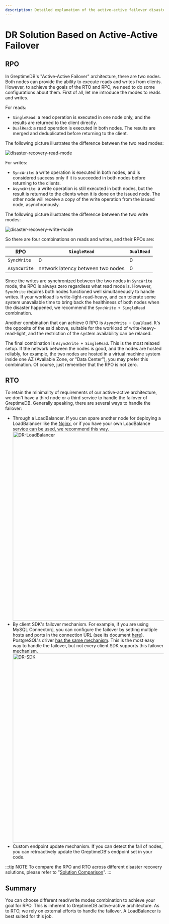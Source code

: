 ```yaml
---
description: Detailed explanation of the active-active failover disaster recovery solution in GreptimeDB Enterprise, including read/write modes, RPO, and RTO configurations.
---
```


# DR Solution Based on Active-Active Failover

## RPO

In GreptimeDB's "Active-Active Failover" architecture, there are two nodes. Both nodes can provide the ability to execute reads and writes from clients. However, to achieve the goals of the RTO and RPO, we need to do some configurations about them. First of all, let me introduce the modes to reads and writes.

For reads:

- `SingleRead`: a read operation is executed in one node only, and the results are returned to the client directly.
- `DualRead`: a read operation is executed in both nodes. The results are merged and deduplicated before returning to the client.

The following picture illustrates the difference between the two read modes:

![disaster-recovery-read-mode](/disaster-recovery-read-mode.png)

For writes:

- `SyncWrite`: a write operation is executed in both nodes, and is considered success only if it is succeeded in both nodes before returning to the clients.
- `AsyncWrite`: a write operation is still executed in both nodes, but the result is returned to the clients when it is done on the issued node. The other node will receive a copy of the write operation from the issued node, asynchronously.

The following picture illustrates the difference between the two write modes:

![disaster-recovery-write-mode](/disaster-recovery-write-mode.png)

So there are four combinations on reads and writes, and their RPOs are:

| RPO | `SingleRead` | `DualRead` |
| - | - | - |
| `SyncWrite` | 0 | 0 |
| `AsyncWrite` | network latency between two nodes | 0 |

Since the writes are synchronized between the two nodes in `SyncWrite` mode, the RPO is always zero regardless what read mode is. However, `SyncWrite` requires both nodes functioned well simultaneously to handle writes. If your workload is write-light-read-heavy, and can tolerate some system unavailable time to bring back the healthiness of both nodes when the disaster happened, we recommend the `SyncWrite + SingleRead` combination.

Another combination that can achieve 0 RPO is `AsyncWrite + DualRead`. It's the opposite of the said above, suitable for the workload of write-heavy-read-light, and the restriction of the system availability can be relaxed.

The final combination is `AsyncWrite + SingleRead`. This is the most relaxed setup. If the network between the nodes is good, and the nodes are hosted reliably, for example, the two nodes are hosted in a virtual machine system inside one AZ (Available Zone, or "Data Center"), you may prefer this combination. Of course, just remember that the RPO is not zero.

## RTO

To retain the minimality of requirements of our active-active architecture, we don't have a third node or a third service to handle the failover of GreptimeDB. Generally speaking, there are several ways to handle the failover:

- Through a LoadBalancer. If you can spare another node for deploying a LoadBalancer like the [Nginx](https://docs.nginx.com/nginx/admin-guide/load-balancer/tcp-udp-load-balancer/), or if you have your own LoadBalance service can be used, we recommend this way.
  <img src="/DR-LoadBalancer.png" alt="DR-LoadBalancer" width="600"/>
- By client SDK's failover mechanism. For example, if you are using MySQL Connector/j, you can configure the failover by setting multiple hosts and ports in the connection URL (see its document [here](https://dev.mysql.com/doc/connector-j/en/connector-j-config-failover.html)). PostgreSQL's driver [has the same mechanism](https://jdbc.postgresql.org/documentation/use/#connection-fail-over). This is the most easy way to handle the failover, but not every client SDK supports this failover mechanism.
  <img src="/DR-SDK.png" alt="DR-SDK" width="600"/>
- Custom endpoint update mechanism. If you can detect the fall of nodes, you can retroactively update the GreptimeDB's endpoint set in your code.

:::tip NOTE
To compare the RPO and RTO across different disaster recovery solutions, please refer to "[Solution Comparison](/user-guide/administration/disaster-recovery/overview.md#solution-comparison)".
:::

## Summary

You can choose different read/write modes combination to achieve your goal for RPO. This is inherent to GreptimeDB active-active architecture. As to RTO, we rely on external efforts to handle the failover. A LoadBalancer is best suited for this job.
